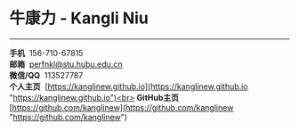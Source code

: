 # 牛康力 - Kangli Niu
***
**手机**&nbsp;&nbsp;156-710-67815<br>
**邮箱**&nbsp;&nbsp;perfnkl@stu.hubu.edu.cn<br>
**微信/QQ** &nbsp;113527787<br>
**个人主页**&nbsp;&nbsp;[https://kanglinew.github.io](https://kanglinew.github.io "https://kanglinew.github.io")<br>
**GitHub主页**[https://github.com/kanglinew](https://github.com/kanglinew "https://github.com/kanglinew")
